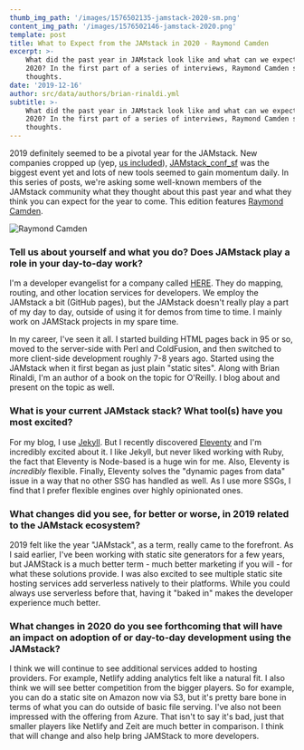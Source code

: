 ```yaml
---
thumb_img_path: '/images/1576502135-jamstack-2020-sm.png'
content_img_path: '/images/1576502146-jamstack-2020.png'
template: post
title: What to Expect from the JAMstack in 2020 - Raymond Camden
excerpt: >-
    What did the past year in JAMstack look like and what can we expect to see in
    2020? In the first part of a series of interviews, Raymond Camden shares his
    thoughts.
date: '2019-12-16'
author: src/data/authors/brian-rinaldi.yml
subtitle: >-
    What did the past year in JAMstack look like and what can we expect to see in
    2020? In the first part of a series of interviews, Raymond Camden shares his
    thoughts.
---
```


2019 definitely seemed to be a pivotal year for the JAMstack. New companies cropped up (yep, [us included](https://www.stackbit.com/)), [JAMstack_conf_sf](https://jamstackconf.com/sf/) was the biggest event yet and lots of new tools seemed to gain momentum daily. In this series of posts, we're asking some well-known members of the JAMstack community what they thought about this past year and what they think you can expect for the year to come. This edition features [Raymond Camden](https://twitter.com/raymondcamden).

![Raymond Camden](/images/1576502209-raymondcamden.jpg)

### Tell us about yourself and what you do? Does JAMstack play a role in your day-to-day work?

I'm a developer evangelist for a company called [HERE](https://www.here.com/). They do mapping, routing, and other location services for developers. We employ the JAMstack a bit (GitHub pages), but the JAMstack doesn't really play a part of my day to day, outside of using it for demos from time to time. I mainly work on JAMStack projects in my spare time.

In my career, I've seen it all. I started building HTML pages back in 95 or so, moved to the server-side with Perl and ColdFusion, and then switched to more client-side development roughly 7-8 years ago. Started using the JAMstack when it first began as just plain "static sites". Along with Brian Rinaldi, I'm an author of a book on the topic for O'Reilly. I blog about and present on the topic as well.

### What is your current JAMstack stack? What tool(s) have you most excited?

For my blog, I use [Jekyll](https://jekyllrb.com/). But I recently discovered [Eleventy](https://www.11ty.dev/) and I'm incredibly excited about it. I like Jekyll, but never liked working with Ruby, the fact that Eleventy is Node-based is a huge win for me. Also, Eleventy is _incredibly_ flexible. Finally, Eleventy solves the "dynamic pages from data" issue in a way that no other SSG has handled as well. As I use more SSGs, I find that I prefer flexible engines over highly opinionated ones.

### What changes did you see, for better or worse, in 2019 related to the JAMstack ecosystem?

2019 felt like the year "JAMstack", as a term, really came to the forefront. As I said earlier, I've been working with static site generators for a few years, but JAMStack is a much better term - much better marketing if you will - for what these solutions provide. I was also excited to see multiple static site hosting services add serverless natively to their platforms. While you could always use serverless before that, having it "baked in" makes the developer experience much better.

### What changes in 2020 do you see forthcoming that will have an impact on adoption of or day-to-day development using the JAMstack?

I think we will continue to see additional services added to hosting providers. For example, Netlify adding analytics felt like a natural fit. I also think we will see better competition from the bigger players. So for example, you can do a static site on Amazon now via S3, but it's pretty bare bone in terms of what you can do outside of basic file serving. I've also not been impressed with the offering from Azure. That isn't to say it's bad, just that smaller players like Netlify and Zeit are much better in comparison. I think that will change and also help bring JAMStack to more developers.
